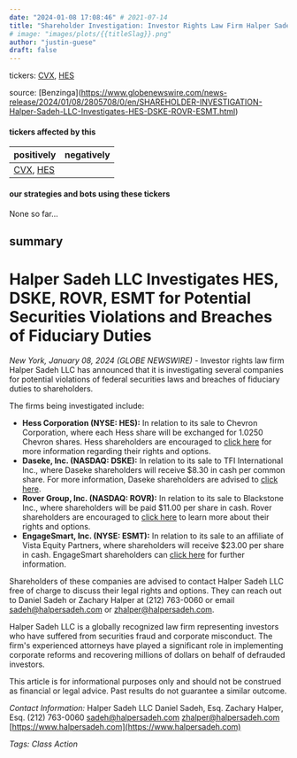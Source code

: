 ```yaml
---
date: "2024-01-08 17:08:46" # 2021-07-14
title: "Shareholder Investigation: Investor Rights Law Firm Halper Sadeh LLC Explores Potential Securities Violations and Breaches of Fiduciary Duties by Select Companies"
# image: "images/plots/{{titleSlag}}.png"
author: "justin-guese"
draft: false
---
```

tickers: <a href='https://finance.yahoo.com/quote/CVX' target='_blank'>CVX</a>, <a href='https://finance.yahoo.com/quote/HES' target='_blank'>HES</a> 

source: [Benzinga](<a href='https://www.globenewswire.com/news-release/2024/01/08/2805708/0/en/SHAREHOLDER-INVESTIGATION-Halper-Sadeh-LLC-Investigates-HES-DSKE-ROVR-ESMT.html' target='_blank'>https://www.globenewswire.com/news-release/2024/01/08/2805708/0/en/SHAREHOLDER-INVESTIGATION-Halper-Sadeh-LLC-Investigates-HES-DSKE-ROVR-ESMT.html</a>)

#### tickers affected by this

| positively | negatively |
|------------|------------
| <a href='https://finance.yahoo.com/quote/CVX' target='_blank'>CVX</a>, <a href='https://finance.yahoo.com/quote/HES' target='_blank'>HES</a> |  |

#### our strategies and bots using these tickers

None so far...

## summary

# **Halper Sadeh LLC Investigates HES, DSKE, ROVR, ESMT for Potential Securities Violations and Breaches of Fiduciary Duties**

*New York, January 08, 2024 (GLOBE NEWSWIRE)* - Investor rights law firm Halper Sadeh LLC has announced that it is investigating several companies for potential violations of federal securities laws and breaches of fiduciary duties to shareholders. 

The firms being investigated include:
- **Hess Corporation (NYSE: HES):** In relation to its sale to Chevron Corporation, where each Hess share will be exchanged for 1.0250 Chevron shares. Hess shareholders are encouraged to [click here](https://www.halpersadeh.com) for more information regarding their rights and options.
- **Daseke, Inc. (NASDAQ: DSKE):** In relation to its sale to TFI International Inc., where Daseke shareholders will receive $8.30 in cash per common share. For more information, Daseke shareholders are advised to [click here](https://www.halpersadeh.com).
- **Rover Group, Inc. (NASDAQ: ROVR):** In relation to its sale to Blackstone Inc., where shareholders will be paid $11.00 per share in cash. Rover shareholders are encouraged to [click here](https://www.halpersadeh.com) to learn more about their rights and options.
- **EngageSmart, Inc. (NYSE: ESMT):** In relation to its sale to an affiliate of Vista Equity Partners, where shareholders will receive $23.00 per share in cash. EngageSmart shareholders can [click here](https://www.halpersadeh.com) for further information.

Shareholders of these companies are advised to contact Halper Sadeh LLC free of charge to discuss their legal rights and options. They can reach out to Daniel Sadeh or Zachary Halper at (212) 763-0060 or email sadeh@halpersadeh.com or zhalper@halpersadeh.com.

Halper Sadeh LLC is a globally recognized law firm representing investors who have suffered from securities fraud and corporate misconduct. The firm's experienced attorneys have played a significant role in implementing corporate reforms and recovering millions of dollars on behalf of defrauded investors.

This article is for informational purposes only and should not be construed as financial or legal advice. Past results do not guarantee a similar outcome.

*Contact Information:*
Halper Sadeh LLC
Daniel Sadeh, Esq.
Zachary Halper, Esq.
(212) 763-0060
sadeh@halpersadeh.com
zhalper@halpersadeh.com
[https://www.halpersadeh.com](https://www.halpersadeh.com)

*Tags: Class Action*